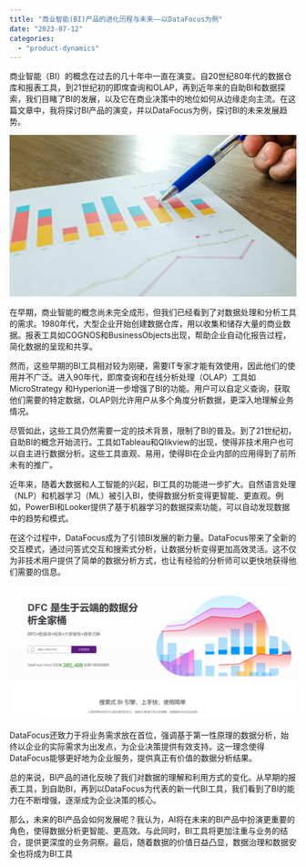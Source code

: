 ```yaml
---
title: "商业智能(BI)产品的进化历程与未来——以DataFocus为例"
date: "2023-07-12"
categories: 
  - "product-dynamics"
---
```


商业智能（BI）的概念在过去的几十年中一直在演变。自20世纪80年代的数据仓库和报表工具，到21世纪初的即席查询和OLAP，再到近年来的自助BI和数据探索，我们目睹了BI的发展，以及它在商业决策中的地位如何从边缘走向主流。在这篇文章中，我将探讨BI产品的演变，并以DataFocus为例，探讨BI的未来发展趋势。

![pexels-lukas-590020.jpg](images/1656511538-pexels-lukas-590020-jpg-scaled.jpeg)

在早期，商业智能的概念尚未完全成形，但我们已经看到了对数据处理和分析工具的需求。1980年代，大型企业开始创建数据仓库，用以收集和储存大量的商业数据。报表工具如COGNOS和BusinessObjects出现，帮助企业自动化报告过程，简化数据的呈现和共享。

然而，这些早期的BI工具相对较为刚硬，需要IT专家才能有效使用，因此他们的使用并不广泛。进入90年代，即席查询和在线分析处理（OLAP）工具如MicroStrategy 和Hyperion进一步增强了BI的功能。用户可以自定义查询，获取他们需要的特定数据，OLAP则允许用户从多个角度分析数据，更深入地理解业务情况。

尽管如此，这些工具仍然需要一定的技术背景，限制了BI的普及。到了21世纪初，自助BI的概念开始流行。工具如Tableau和Qlikview的出现，使得非技术用户也可以自主进行数据分析。这些工具直观、易用，使得BI在企业内部的应用得到了前所未有的推广。

近年来，随着大数据和人工智能的兴起，BI工具的功能进一步扩大。自然语言处理（NLP）和机器学习（ML）被引入BI，使得数据分析变得更智能、更直观。例如，PowerBI和Looker提供了基于机器学习的数据探索功能，可以自动发现数据中的趋势和模式。

在这个过程中，DataFocus成为了引领BI发展的新力量。DataFocus带来了全新的交互模式，通过问答式交互和搜索式分析，让数据分析变得更加高效灵活。这不仅为非技术用户提供了简单的数据分析方式，也让有经验的分析师可以更快地获得他们需要的信息。

![](images/1686616238-%E5%BE%AE%E4%BF%A1%E6%88%AA%E5%9B%BE_20230512142316.png)

DataFocus还致力于将业务需求放在首位，强调基于第一性原理的数据分析，始终以企业的实际需求为出发点，为企业决策提供有效支持。这一理念使得DataFocus能够更好地为企业服务，提供真正有价值的数据分析结果。

总的来说，BI产品的进化反映了我们对数据的理解和利用方式的变化。从早期的报表工具，到自助BI，再到以DataFocus为代表的新一代BI工具，我们看到了BI的能力在不断增强，逐渐成为企业决策的核心。

那么，未来的BI产品会如何发展呢？我认为，AI将在未来的BI产品中扮演更重要的角色，使得数据分析更智能、更高效。与此同时，BI工具将更加注重与业务的结合，提供更深度的业务洞察。最后，随着数据的价值日益凸显，数据治理和数据安全也将成为BI工具
